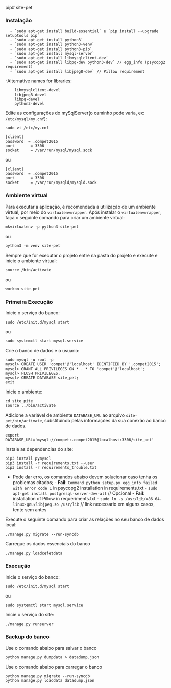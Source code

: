 pip# site-pet

### Instalação
```
  - `sudo apt-get install build-essential` e `pip install --upgrade setuptools pip`
  - `sudo apt-get install python3`
  - `sudo apt-get install python3-venv`
  - `sudo apt-get install python3-pip`
  - `sudo apt-get install mysql-server`
  - `sudo apt-get install libmysqlclient-dev`
  - `sudo apt-get install libpq-dev python3-dev` // egg_info (psycopg2 requirement)
  - `sudo apt-get install libjpeg8-dev` // Pillow requirement

```
  -Alternative names for libraries:
```
    libmysqlclient-devel
    libjpeg8-devel
    libpq-devel
    python3-devel
```

Edite as configurações do mySqlServer(o caminho pode varia, ex: `/etc/mysql/my.cnf`):
```
sudo vi /etc/my.cnf  
```
```
[client]
password  = .compet2015
port       = 3306
socket     = /var/run/mysql/mysql.sock
```
ou 
```
[client]
password  = .compet2015
port       = 3306
socket     = /var/run/mysqld/mysqld.sock
```

### Ambiente virtual
Para executar a aplicação, é recomendada a utilização de um ambiente virtual, por meio do `virtualenvwrapper`.
Após instalar o `virtualenvwrapper`, faça o seguinte comando para criar um ambiente virtual:
```
mkvirtualenv -p python3 site-pet
```
ou
```
python3 -m venv site-pet
```

Sempre que for executar o projeto entre na pasta do projeto e execute e inicie o ambiente virtual:
```
source /bin/activate
```
ou 
```
workon site-pet
```


### Primeira Execução

Inicie o serviço do banco:
```
sudo /etc/init.d/mysql start
```
ou
```
sudo systemctl start mysql.service
```

Crie o banco de dados e o usuario:
```
sudo mysql -u root -p
mysql> CREATE USER 'compet'@'localhost' IDENTIFIED BY '.compet2015';
mysql> GRANT ALL PRIVILEGES ON * . * TO 'compet'@'localhost';
mysql> FLUSH PRIVILEGES;
mysql> CREATE DATABASE site_pet;
exit
```

Inicie o ambiente:
```
cd site_pite
source ../bin/activate
```

Adicione a variável de ambiente `DATABASE_URL` ao arquivo `site-pet/bin/activate`, substituindo pelas informações da sua conexão ao banco de dados.
```
export DATABASE_URL='mysql://compet:.compet2015@localhost:3306/site_pet'
```

Instale as dependencias do site:
```
pip3 install pymysql
pip3 install -r requirements.txt --user 
pip3 install -r requirements_trouble.txt
```
- Pode dar erro, os comandos abaixo devem solucionar caso tenha os problemas citados;
      - **Fail**: `Command python setup.py egg_info failed with error code 1` in psycopg2 installation in requirements.txt
        - `sudo apt-get install postgresql-server-dev-all` // Opcional
      - **Fail**: installation of Pillow in requeriments.txt
        - `sudo ln -s /usr/lib/x86_64-linux-gnu/libjpeg.so /usr/lib` // link necessario em alguns casos, tente sem antes

Execute o seguinte comando para criar as relações no seu banco de dados local:
```
./manage.py migrate --run-syncdb
```
Carregue os dados essenciais do banco
```
./manage.py loadcefetdata
```

### Execução
Inicie o serviço do banco:
```
sudo /etc/init.d/mysql start
```
ou
```
sudo systemctl start mysql.service
```

Inicie o serviço do site:
```
./manage.py runserver
```


### Backup do banco
Use o comando abaixo para salvar o banco
```
python manage.py dumpdata > datadump.json
```
Use o comando abaixo para carregar o banco
```
python manage.py migrate --run-syncdb
python manage.py loaddata datadump.json
```

